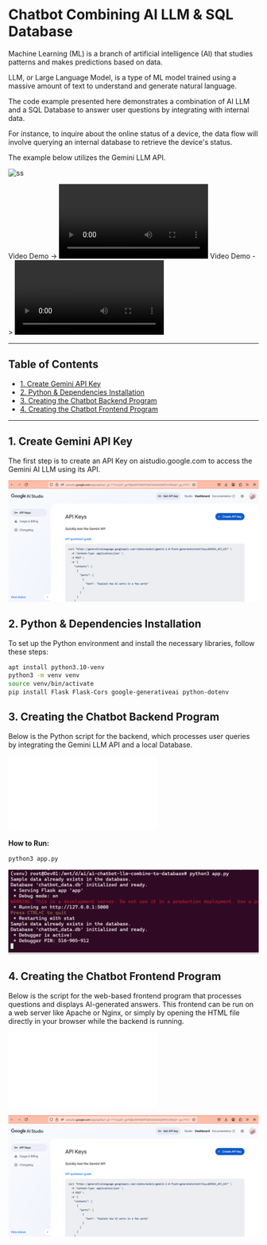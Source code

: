 # Chatbot Combining AI LLM & SQL Database

Machine Learning (ML) is a branch of artificial intelligence (AI) that studies patterns and makes predictions based on data.

LLM, or Large Language Model, is a type of ML model trained using a massive amount of text to understand and generate natural language.

The code example presented here demonstrates a combination of AI LLM and a SQL Database to answer user questions by integrating with internal data.

For instance, to inquire about the online status of a device, the data flow will involve querying an internal database to retrieve the device's status.

The example below utilizes the Gemini LLM API.

![ss](./ss/ssJPGatbot.JPG)

Video Demo -> ![ss](./ss/demo.mp4)
Video Demo -> ![ss](./ss/demo-2.mp4)

-----

## Table of Contents

  * [1. Create Gemini API Key](https://www.google.com/search?q=%231-create-gemini-api-key)
  * [2. Python & Dependencies Installation](https://www.google.com/search?q=%232-python--dependencies-installation)
  * [3. Creating the Chatbot Backend Program](https://www.google.com/search?q=%233-creating-the-chatbot-backend-program)
  * [4. Creating the Chatbot Frontend Program](https://www.google.com/search?q=%234-creating-the-chatbot-frontend-program)

-----

## 1\. Create Gemini API Key

The first step is to create an API Key on aistudio.google.com to access the Gemini AI LLM using its API.

![ss](./ss/1.png)

## 2\. Python & Dependencies Installation

To set up the Python environment and install the necessary libraries, follow these steps:

```bash
apt install python3.10-venv
python3 -m venv venv
source venv/bin/activate
pip install Flask Flask-Cors google-generativeai python-dotenv
```

## 3\. Creating the Chatbot Backend Program

Below is the Python script for the backend, which processes user queries by integrating the Gemini LLM API and a local Database.

![ss](./app.py)

**How to Run:**

```bash
python3 app.py
```

![ss](./ss/2.png)


## 4\. Creating the Chatbot Frontend Program

Below is the script for the web-based frontend program that processes questions and displays AI-generated answers. This frontend can be run on a web server like Apache or Nginx, or simply by opening the HTML file directly in your browser while the backend is running.

![ss](./frontend.html)

![ss](./ss/1.png)